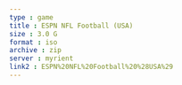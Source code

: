 ```yaml
---
type : game
title : ESPN NFL Football (USA)
size : 3.0 G
format : iso
archive : zip
server : myrient
link2 : ESPN%20NFL%20Football%20%28USA%29
---
```

